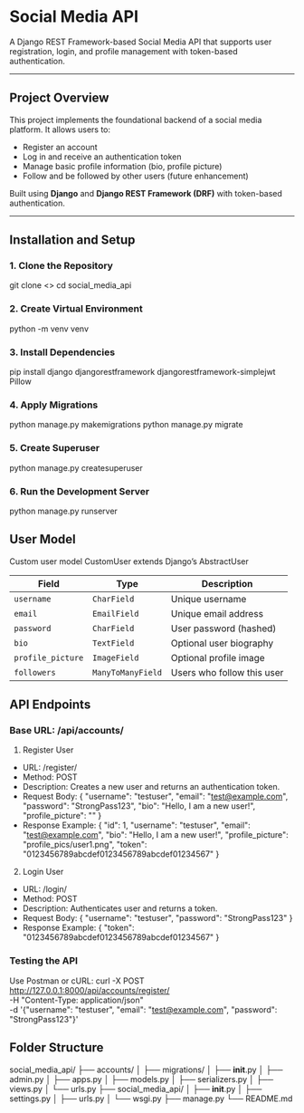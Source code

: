 # Social Media API

A Django REST Framework-based Social Media API that supports user registration, login, and profile management with token-based authentication.

---

## Project Overview

This project implements the foundational backend of a social media platform. It allows users to:

- Register an account
- Log in and receive an authentication token
- Manage basic profile information (bio, profile picture)
- Follow and be followed by other users (future enhancement)

Built using **Django** and **Django REST Framework (DRF)** with token-based authentication.

---

## Installation and Setup

### 1. Clone the Repository

git clone <>
cd social_media_api

### 2. Create Virtual Environment
python -m venv venv

### 3. Install Dependencies
pip install django djangorestframework djangorestframework-simplejwt Pillow

### 4. Apply Migrations
python manage.py makemigrations
python manage.py migrate

### 5. Create Superuser
python manage.py createsuperuser

### 6. Run the Development Server
python manage.py runserver

## User Model
Custom user model CustomUser extends Django’s AbstractUser

| Field             | Type              | Description                |
| ----------------- | ----------------- | -------------------------- |
| `username`        | `CharField`       | Unique username            |
| `email`           | `EmailField`      | Unique email address       |
| `password`        | `CharField`       | User password (hashed)     |
| `bio`             | `TextField`       | Optional user biography    |
| `profile_picture` | `ImageField`      | Optional profile image     |
| `followers`       | `ManyToManyField` | Users who follow this user |

## API Endpoints

### Base URL: /api/accounts/

1. Register User
- URL: /register/
- Method: POST
- Description: Creates a new user and returns an authentication token.
- Request Body:
    {
      "username": "testuser",
      "email": "test@example.com",
      "password": "StrongPass123",
      "bio": "Hello, I am a new user!",
      "profile_picture": "<file>"
    }
- Response Example:
{
  "id": 1,
  "username": "testuser",
  "email": "test@example.com",
  "bio": "Hello, I am a new user!",
  "profile_picture": "profile_pics/user1.png",
  "token": "0123456789abcdef0123456789abcdef01234567"
}
2. Login User
- URL: /login/
- Method: POST
- Description: Authenticates user and returns a token.
- Request Body:
{
  "username": "testuser",
  "password": "StrongPass123"
}
- Response Example:
{
  "token": "0123456789abcdef0123456789abcdef01234567"
}

### Testing the API

Use Postman or cURL:
curl -X POST http://127.0.0.1:8000/api/accounts/register/ \
-H "Content-Type: application/json" \
-d '{"username": "testuser", "email": "test@example.com", "password": "StrongPass123"}'

## Folder Structure
social_media_api/
├── accounts/
│   ├── migrations/
│   ├── __init__.py
│   ├── admin.py
│   ├── apps.py
│   ├── models.py
│   ├── serializers.py
│   ├── views.py
│   └── urls.py
├── social_media_api/
│   ├── __init__.py
│   ├── settings.py
│   ├── urls.py
│   └── wsgi.py
├── manage.py
└── README.md
